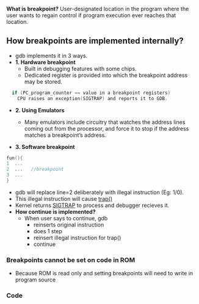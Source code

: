 **What is breakpoint?** User-designated location in the program where the user wants to regain control if program execution ever reaches that location.

## How breakpoints are implemented internally?
- gdb implements it in 3 ways.
- **1. Hardware breakpoint**
  - Built in debugging features with some chips.
  - Dedicated register is provided into which the breakpoint address may be stored. 
```c
  if (PC_program_counter == value in a breakpoint registers)
    CPU raises an exception(SIGTRAP) and reports it to GDB.
```

- **2. Using Emulators**
  - Many emulators include circuitry that watches the address lines coming out from the processor, and force it to stop if the address matches a breakpoint’s address.

- **3. Software breakpoint**
```c
fun(){
1  ...
2  ...   //breakpoint
3  ...
}
```
- gdb will replace line=2 deliberately with illegal instruction (Eg: 1/0).
- This illegal instruction will cause [trap()](https://sites.google.com/site/amitinterviewpreparation/c-1/memory-management/virtual-memory)
- Kernel returns [SIGTRAP](https://sites.google.com/site/amitinterviewpreparation/signals) to process and debugger recieves it.
- **How continue is implemented?**
  - When user says to continue, gdb 
    - reinserts original instruction
    - does 1 step
    - reinsert illegal instruction for trap()
    - continue

### Breakpoints cannot be set on code in ROM
- Because ROM is read only and setting breakpoints will need to write in program source

### Code 
